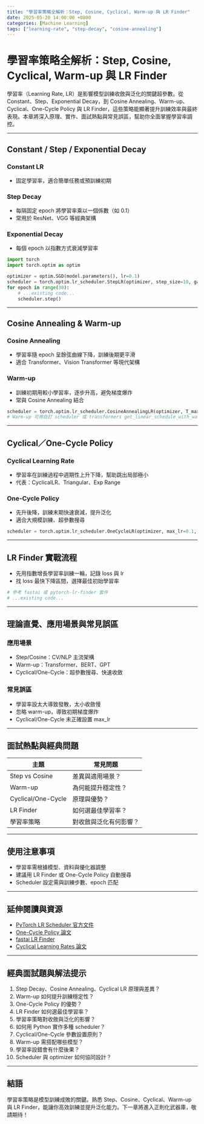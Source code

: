```yaml
---
title: "學習率策略全解析：Step, Cosine, Cyclical, Warm-up 與 LR Finder"
date: 2025-05-20 14:00:00 +0800
categories: [Machine Learning]
tags: ["learning-rate", "step-decay", "cosine-annealing"]
---
```


# 學習率策略全解析：Step, Cosine, Cyclical, Warm-up 與 LR Finder

學習率（Learning Rate, LR）是影響模型訓練收斂與泛化的關鍵超參數。從 Constant、Step、Exponential Decay，到 Cosine Annealing、Warm-up、Cyclical、One-Cycle Policy 與 LR Finder，這些策略能顯著提升訓練效率與最終表現。本章將深入原理、實作、面試熱點與常見誤區，幫助你全面掌握學習率調控。

---

## Constant / Step / Exponential Decay

### Constant LR

- 固定學習率，適合簡單任務或預訓練初期

### Step Decay

- 每隔固定 epoch 將學習率乘以一個係數（如 0.1）
- 常用於 ResNet、VGG 等經典架構

### Exponential Decay

- 每個 epoch 以指數方式衰減學習率

```python
import torch
import torch.optim as optim

optimizer = optim.SGD(model.parameters(), lr=0.1)
scheduler = torch.optim.lr_scheduler.StepLR(optimizer, step_size=10, gamma=0.1)
for epoch in range(30):
    # ...existing code...
    scheduler.step()
```

---

## Cosine Annealing & Warm-up

### Cosine Annealing

- 學習率隨 epoch 呈餘弦曲線下降，訓練後期更平滑
- 適合 Transformer、Vision Transformer 等現代架構

### Warm-up

- 訓練初期用較小學習率，逐步升高，避免梯度爆炸
- 常與 Cosine Annealing 結合

```python
scheduler = torch.optim.lr_scheduler.CosineAnnealingLR(optimizer, T_max=20)
# Warm-up 可用自訂 scheduler 或 transformers get_linear_schedule_with_warmup
```

---

## Cyclical／One-Cycle Policy

### Cyclical Learning Rate

- 學習率在訓練過程中週期性上升下降，幫助跳出局部極小
- 代表：CyclicalLR、Triangular、Exp Range

### One-Cycle Policy

- 先升後降，訓練末期快速衰減，提升泛化
- 適合大規模訓練、超參數搜尋

```python
scheduler = torch.optim.lr_scheduler.OneCycleLR(optimizer, max_lr=0.1, steps_per_epoch=100, epochs=10)
```

---

## LR Finder 實戰流程

- 先用指數增長學習率訓練一輪，記錄 loss 與 lr
- 找 loss 最快下降區間，選擇最佳初始學習率

```python
# 參考 fastai 或 pytorch-lr-finder 套件
# ...existing code...
```

---

## 理論直覺、應用場景與常見誤區

### 應用場景

- Step/Cosine：CV/NLP 主流架構
- Warm-up：Transformer、BERT、GPT
- Cyclical/One-Cycle：超參數搜尋、快速收斂

### 常見誤區

- 學習率設太大導致發散，太小收斂慢
- 忽略 warm-up，導致初期梯度爆炸
- Cyclical/One-Cycle 未正確設置 max_lr

---

## 面試熱點與經典問題

| 主題               | 常見問題               |
| ------------------ | ---------------------- |
| Step vs Cosine     | 差異與適用場景？       |
| Warm-up            | 為何能提升穩定性？     |
| Cyclical/One-Cycle | 原理與優勢？           |
| LR Finder          | 如何選最佳學習率？     |
| 學習率策略         | 對收斂與泛化有何影響？ |

---

## 使用注意事項

* 學習率需根據模型、資料與優化器調整
* 建議用 LR Finder 或 One-Cycle Policy 自動搜尋
* Scheduler 設定需與訓練步數、epoch 匹配

---

## 延伸閱讀與資源

* [PyTorch LR Scheduler 官方文件](https://pytorch.org/docs/stable/optim.html#how-to-adjust-learning-rate)
* [One-Cycle Policy 論文](https://arxiv.org/abs/1708.07120)
* [fastai LR Finder](https://docs.fast.ai/callback.schedule.html#Learner.lr_find)
* [Cyclical Learning Rates 論文](https://arxiv.org/abs/1506.01186)

---

## 經典面試題與解法提示

1. Step Decay、Cosine Annealing、Cyclical LR 原理與差異？
2. Warm-up 如何提升訓練穩定性？
3. One-Cycle Policy 的優勢？
4. LR Finder 如何選最佳學習率？
5. 學習率策略對收斂與泛化的影響？
6. 如何用 Python 實作多種 scheduler？
7. Cyclical/One-Cycle 參數設置原則？
8. Warm-up 需搭配哪些模型？
9. 學習率設錯會有什麼後果？
10. Scheduler 與 optimizer 如何協同設計？

---

## 結語

學習率策略是模型訓練成敗的關鍵。熟悉 Step、Cosine、Cyclical、Warm-up 與 LR Finder，能讓你高效訓練並提升泛化能力。下一章將進入正則化武器庫，敬請期待！